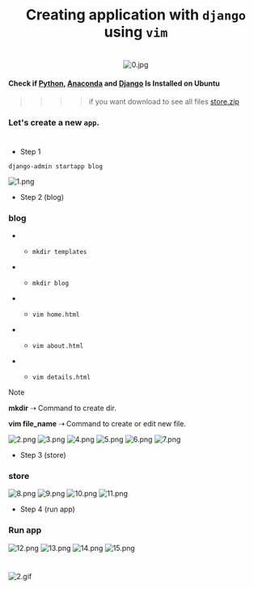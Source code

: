 <div style="text-align: center;" markdown="1">

# Creating application with `django` using `vim`
#
![0.jpg](../assets/django/app/0.jpg)
</div>

#### Check if [Python](https://www.python.org/downloads/), [Anaconda](https://www.anaconda.com/download) and [Django](https://www.djangoproject.com/download/) Is Installed on Ubuntu

>>>> if you want download to see all files [store.zip](store.zip)

### Let's create a new `app`.
#
- Step 1
```shell
django-admin startapp blog
```
![1.png](../assets/django/app/1.png)
- Step 2 (blog)
### blog

- - ```shell 
    mkdir templates
    ```
- - ```shell
    mkdir blog
    ```
- - ```shell
    vim home.html
    ```
- - ```shell
    vim about.html
    ```
- - ```shell
    vim details.html
    ``` 

> [!NOTE]
> **mkdir** ⇢ Command to create dir.
> 
> **vim file_name** ⇢ Command to create or edit new file.
> 

![2.png](../assets/django/app/2.png)
![3.png](../assets/django/app/3.png)
![4.png](../assets/django/app/4.png)
![5.png](../assets/django/app/5.png)
![6.png](../assets/django/app/6.png)
![7.png](../assets/django/app/7.png)

- Step 3 (store)
### store

![8.png](../assets/django/app/8.png)
![9.png](../assets/django/app/9.png)
![10.png](../assets/django/app/10.png)
![11.png](../assets/django/app/11.png)


- Step 4 (run app)
### Run app

![12.png](../assets/django/app/12.png)
![13.png](../assets/django/app/13.png)
![14.png](../assets/django/app/14.png)
![15.png](../assets/django/app/15.png)


#
![2.gif](../assets/gifts/2.gif)